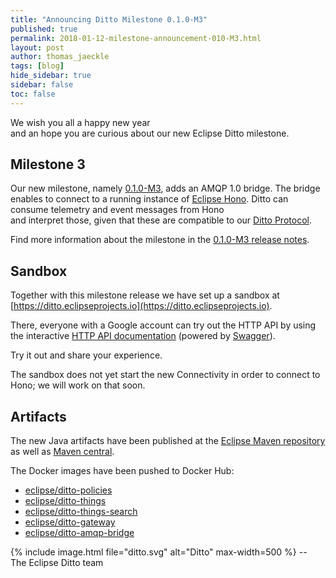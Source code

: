```yaml
---
title: "Announcing Ditto Milestone 0.1.0-M3"
published: true
permalink: 2018-01-12-milestone-announcement-010-M3.html
layout: post
author: thomas_jaeckle
tags: [blog]
hide_sidebar: true
sidebar: false
toc: false
---
```


We wish you all a happy new year<br/>
and an hope you are curious about our new Eclipse Ditto milestone.


## Milestone 3

Our new milestone, namely [0.1.0-M3](release_notes_010-M3.html), adds an AMQP 1.0 bridge. The bridge enables to connect 
to a running instance of [Eclipse Hono](https://eclipse.org/hono/). Ditto can consume telemetry and event messages from Hono  
and interpret those, given that these are compatible to our [Ditto Protocol](protocol-overview.html).

Find more information about the milestone in the [0.1.0-M3 release notes](release_notes_010-M3.html).


## Sandbox

Together with this milestone release we have set up a sandbox at [https://ditto.eclipseprojects.io](https://ditto.eclipseprojects.io).

There, everyone with a Google account can try out the HTTP API by using the interactive 
[HTTP API documentation](https://ditto.eclipseprojects.io/apidoc/) (powered by [Swagger](https://swagger.io)).

Try it out and share your experience.

The sandbox does not yet start the new Connectivity in order to connect to Hono; we will work on that soon.


## Artifacts

The new Java artifacts have been published at the [Eclipse Maven repository](https://repo.eclipse.org/content/repositories/ditto/)
as well as [Maven central](https://repo1.maven.org/maven2/org/eclipse/ditto/).

The Docker images have been pushed to Docker Hub:
* [eclipse/ditto-policies](https://hub.docker.com/r/eclipse/ditto-policies/)
* [eclipse/ditto-things](https://hub.docker.com/r/eclipse/ditto-things/)
* [eclipse/ditto-things-search](https://hub.docker.com/r/eclipse/ditto-things-search/)
* [eclipse/ditto-gateway](https://hub.docker.com/r/eclipse/ditto-gateway/)
* [eclipse/ditto-amqp-bridge](https://hub.docker.com/r/eclipse/ditto-amqp-bridge/)

{% include image.html file="ditto.svg" alt="Ditto" max-width=500 %}
--<br/>
The Eclipse Ditto team
